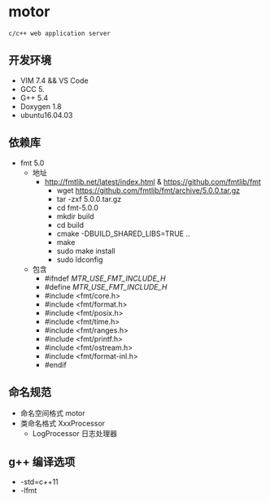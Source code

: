 # motor

    c/c++ web application server

## 开发环境

* VIM 7.4 && VS Code
* GCC 5.
* G++ 5.4
* Doxygen 1.8
* ubuntu16.04.03

## 依赖库

* fmt 5.0
  * 地址
    * http://fmtlib.net/latest/index.html & https://github.com/fmtlib/fmt
      * wget https://github.com/fmtlib/fmt/archive/5.0.0.tar.gz
      * tar -zxf 5.0.0.tar.gz
      * cd fmt-5.0.0
      * mkdir build
      * cd build
      * cmake -DBUILD_SHARED_LIBS=TRUE ..
      * make
      * sudo make install
      * sudo ldconfig
  * 包含
    * #ifndef _MTR_USE_FMT_INCLUDE_H_
    * #define _MTR_USE_FMT_INCLUDE_H_
    * #include <fmt/core.h>
    * #include <fmt/format.h>
    * #include <fmt/posix.h>
    * #include <fmt/time.h>
    * #include <fmt/ranges.h>
    * #include <fmt/printf.h>
    * #include <fmt/ostream.h>
    * #include <fmt/format-inl.h>
    * #endif  

## 命名规范

* 命名空间格式 motor
* 类命名格式  XxxProcessor
  * LogProcessor   日志处理器

## g++ 编译选项

* -std=c++11
* -lfmt